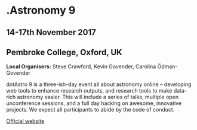 # .Astronomy 9

## 14-17th November 2017

## Pembroke College, Oxford, UK

**Local Organisers:** Steve Crawford, Kevin Govender, Carolina Ödman-Govender

dotAstro 9 is a three-ish-day event all about astronomy online – developing web tools to enhance research outputs, and research tools to make data-rich astronomy easier. This will include a series of talks, multiple open unconference sessions, and a full day hacking on awesome, innovative projects. We expect all participants to abide by the code of conduct.

[Official website](http://dotastronomy9.saao.ac.za/)
